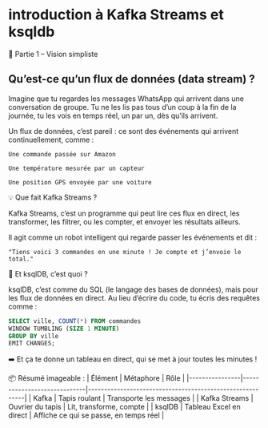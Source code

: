 # introduction à Kafka Streams et ksqldb


🧩 Partie 1 – Vision simpliste  

## Qu’est-ce qu’un flux de données (data stream) ?

Imagine que tu regardes les messages WhatsApp qui arrivent dans une conversation de groupe. Tu ne les lis pas tous d’un coup à la fin de la journée, tu les vois en temps réel, un par un, dès qu’ils arrivent.

Un flux de données, c’est pareil : ce sont des événements qui arrivent continuellement, comme :

    Une commande passée sur Amazon

    Une température mesurée par un capteur

    Une position GPS envoyée par une voiture

💡 Que fait Kafka Streams ?

Kafka Streams, c’est un programme qui peut lire ces flux en direct, les transformer, les filtrer, ou les compter, et envoyer les résultats ailleurs.

Il agit comme un robot intelligent qui regarde passer les événements et dit :

    "Tiens voici 3 commandes en une minute ! Je compte et j’envoie le total."

💬 Et ksqlDB, c’est quoi ?

ksqlDB, c’est comme du SQL (le langage des bases de données), mais pour les flux de données en direct.
Au lieu d’écrire du code, tu écris des requêtes comme :

```sql
SELECT ville, COUNT(*) FROM commandes
WINDOW TUMBLING (SIZE 1 MINUTE)
GROUP BY ville
EMIT CHANGES;
````

➡️ Et ça te donne un tableau en direct, qui se met à jour toutes les minutes !


📦 Résumé imageable :
| Élément        | Métaphore                  | Rôle                                                    |
|----------------|-----------------------------|----------------------------------------------------------|
| Kafka          | Tapis roulant               | Transporte les messages                                  |
| Kafka Streams  | Ouvrier du tapis            | Lit, transforme, compte                                  |
| ksqlDB         | Tableau Excel en direct     | Affiche ce qui se passe, en temps réel                   |

